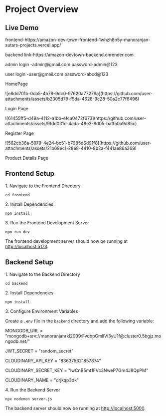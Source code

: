 




<h1>Project Overview</h1>

<h2>Live Demo</h2>
<p>
  frontend-https://amazon-dev-town-frontend-1whzh8n5y-manoranjan-sutars-projects.vercel.app/                   
</p>
<p>
         backend link-https://amazon-devtown-backend.onrender.com 
</p>
<p>admin login -admin@gmail.com password-admin@123 </p>
<p>user login -user@gmail.com  password-abcd@123 </p>

<p>HomePage</p>
![e8dd701b-0da5-4b78-9dc0-97620a77279a](https://github.com/user-attachments/assets/b2305d79-f5da-4628-9c28-50a2c77f6496)

<p>Login Page</p>
![61455ff5-d49a-4112-a1bb-efca0472f673](https://github.com/user-attachments/assets/9fdd031c-4ada-49e3-8d05-baffa0a9d85c)

<p>Register Page</p>
![562cb36a-5979-4e24-bc51-b7985d6d91f8](https://github.com/user-attachments/assets/21b68ec1-28e8-4410-8b2a-f441ae86a369)

<p>Product Details Page</p>





## Frontend Setup

<p>1. Navigate to the Frontend Directory</p>
<pre><code>cd frontend</code></pre>

<p>2. Install Dependencies</p>
<pre><code>npm install</code></pre>

<p>3. Run the Frontend Development Server</p>
<pre><code>npm run dev</code></pre>

<p>The frontend development server should now be running at <a href="http://localhost:5173">http://localhost:5173</a>.</p>

## Backend Setup

<p>1. Navigate to the Backend Directory</p>
<pre><code>cd backend</code></pre>

<p>2. Install Dependencies</p>
<pre><code>npm install</code></pre>

<p>3. Configure Environment Variables</p>
<p>Create a <code>.env</code> file in the <code>backend</code> directory and add the following variable:</p>
<p>
  MONGODB_URL = "mongodb+srv://manoranjanrkl2009:FvdbpGmllVi3yU1f@cluster0.5bgjz.mongodb.net/"

JWT_SECRET = "random_secret"

CLOUDINARY_API_KEY = "836375621857874"

CLOUDINARY_SECRET_KEY = "lwCnB5mt1FVc3NweP7Gm4J8QpPM"

CLOUDINARY_NAME = "drjkqp3dk"
</p>

<p>4. Run the Backend Server</p>
<pre><code>npx nodemon server.js</code></pre>

<p>The backend server should now be running at <a href="http://localhost:5000">http://localhost:5000</a>.</p>


